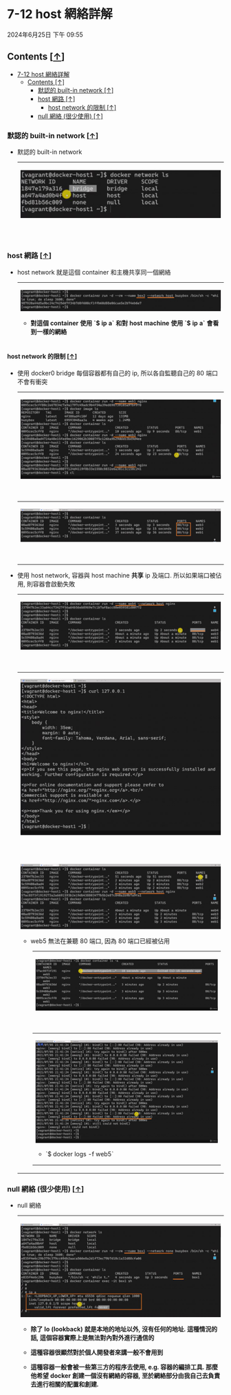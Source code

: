 <!-- This md file is originally converted from onenote -->

# 7-12 host 網絡詳解

2024年6月25日
下午 09:55

## Contents [[↑](#7-12-host-網絡詳解)]

- [7-12 host 網絡詳解](#7-12-host-網絡詳解)
  - [Contents \[↑\]](#contents-)
    - [默認的 built-in network \[↑\]](#默認的-built-in-network-)
    - [host 網路 \[↑\]](#host-網路-)
      - [host network 的限制 \[↑\]](#host-network-的限制-)
    - [null 網絡 (很少使用) \[↑\]](#null-網絡-很少使用-)

### 默認的 built-in network [[↑](#7-12-host-網絡詳解)]

- 默認的 built-in network
  <table>
    <colgroup>
      <col style="width: 100%" />
    </colgroup>
    <thead>
      <tr class="header">
        <th>
          <p><img src="assets/011_7-12_host_網絡詳解_000.png" /></p>
          <p> </p>
        </th>
      </tr>
    </thead>
    <tbody>
    </tbody>
  </table>

### host 網路 [[↑](#7-12-host-網絡詳解)]

- host network 就是這個 container 和主機共享同一個網絡
  <table>
    <colgroup>
      <col style="width: 100%" />
    </colgroup>
    <thead>
      <tr class="header">
        <th>
          <p><img src="assets/011_7-12_host_網絡詳解_001.png" /></p>
          <ul class="incremental">
            <li>
              <p>對這個 container 使用 `$ ip a` 和對 host machine 使用 `$ ip a` 會看到一樣的網絡</p>
            </li>
          </ul>
        </th>
      </tr>
    </thead>
    <tbody>
    </tbody>
  </table>

#### host network 的限制 [[↑](#7-12-host-網絡詳解)]

- 使用 docker0 bridge 每個容器都有自己的 ip, 所以各自監聽自己的 80 端口不會有衝突
  <table>
    <colgroup>
      <col style="width: 100%" />
    </colgroup>
    <thead>
      <tr class="header">
        <th>
          <p><img src="assets/011_7-12_host_網絡詳解_002.png" /></p>
          <p> </p>
        </th>
      </tr>
    </thead>
    <tbody>
      <tr class="odd">
        <td>
          <p><img src="assets/011_7-12_host_網絡詳解_003.png" /></p>
          <p> </p>
        </td>
      </tr>
    </tbody>
  </table>

- 使用 host network, 容器與 host machine **共享** ip 及端口. 所以如果端口被佔用, 則容器會啟動失敗
  <table>
    <colgroup>
      <col style="width: 100%" />
    </colgroup>
    <thead>
      <tr class="header">
        <th>
          <p><img src="assets/011_7-12_host_網絡詳解_004.png" /></p>
          <p> </p>
        </th>
      </tr>
    </thead>
    <tbody>
      <tr class="odd">
        <td>
          <p><img src="assets/011_7-12_host_網絡詳解_005.png" /></p>
          <p> </p>
        </td>
      </tr>
      <tr class="even">
        <td>
          <p><img src="assets/011_7-12_host_網絡詳解_006.png" /></p>
          <ul class="incremental">
            <li>
              <p>web5 無法在兼聽 80 端口, 因為 80 端口已經被佔用</p>
            </li>
          </ul>
          <div style="margin-left: 2em;">
            <table>
              <colgroup>
                <col style="width: 100%" />
              </colgroup>
              <thead>
                <tr class="header">
                  <th>
                    <p><img src="assets/011_7-12_host_網絡詳解_007.png" /></p>
                    <p> </p>
                  </th>
                </tr>
              </thead>
              <tbody>
                <tr class="odd">
                  <td>
                    <p><img src="assets/011_7-12_host_網絡詳解_008.png" /></p>
                    <ul class="incremental">
                      <li>
                        <p>`$ docker logs -f web5`</p>
                      </li>
                    </ul>
                  </td>
                </tr>
              </tbody>
            </table>
          </div>
        </td>
      </tr>
    </tbody>
  </table>

### null 網絡 (很少使用) [[↑](#7-12-host-網絡詳解)]

- null 網絡
  <table>
    <colgroup>
      <col style="width: 100%" />
    </colgroup>
    <thead>
      <tr class="header">
        <th>
          <p><img src="assets/011_7-12_host_網絡詳解_009.png" /></p>
          <ul class="incremental">
            <li>
              <p>除了 lo (lookback) 就是本地的地址以外, 沒有任何的地址. 這種情況的話, 這個容器實際上是無法對內對外進行通信的</p>
            </li>
            <li>
              <p>這種容器很顯然對於個人開發者來講一般不會用到</p>
            </li>
            <li>
              <p>這種容器一般會被一些第三方的程序去使用, e.g. 容器的編排工具. 那麼他希望 docker 創建一個沒有網絡的容器, 至於網絡部分由我自己去負責去進行相關的配置和創建.</p>
            </li>
          </ul>
        </th>
      </tr>
    </thead>
    <tbody>
    </tbody>
  </table>
